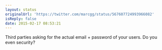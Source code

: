 ```yaml
---
layout: status
originalUrl: 'https://twitter.com/marcgg/status/567607724993966082'
isReply: false
date: 2015-02-17 08:53:21
---
```


Third parties asking for the actual email + password of your users. Do you even security?
